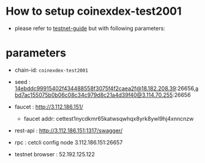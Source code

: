 # How to setup coinexdex-test2001

- please refer to [testnet-guide](https://github.com/coinexchain/testnets/blob/master/coinexdex-test/testnet-guide.md) but with following parameters:

# parameters

- chain-id:          `coinexdex-test2001`

- seed              : 14ebddc99915402f434488558f3075f4f2caea2f@18.182.208.39:26656,abd7ac155075b0b06c08c34c979d8c21a4d39f40@3.114.70.255:26656
- faucet            : http://3.112.186.151/
  - faucet addr: cettest1nycdkmr65katwsqwhqx8yrk8ywl9hj4xnncnzw
- rest-api          : http://3.112.186.151:1317/swagger/
- rpc               : cetcli config node 3.112.186.151:26657
- testnet browser   : 52.192.125.122
